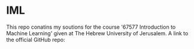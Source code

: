 # IML

This repo conatins my soutions for the course '67577 Introduction to Machine Learning' given at The Hebrew University of Jerusalem.
A link to the official GitHub repo: []()
